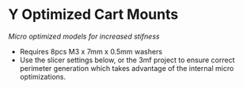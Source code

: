 # Y Optimized Cart Mounts
_Micro optimized models for increased stifness_

* Requires 8pcs M3 x 7mm x 0.5mm washers
* Use the slicer settings below, or the 3mf project to ensure correct perimeter generation which takes advantage of the internal micro optimizations.


[](1.png)
[](2.png)
[](3.png)
[](4.png)

<br>